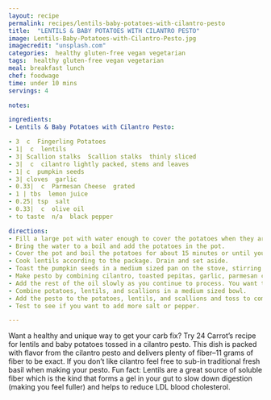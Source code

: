 ```yaml
---
layout: recipe
permalink: recipes/lentils-baby-potatoes-with-cilantro-pesto
title:  "LENTILS & BABY POTATOES WITH CILANTRO PESTO"
image: Lentils-Baby-Potatoes-with-Cilantro-Pesto.jpg
imagecredit: "unsplash.com"
categories:  healthy gluten-free vegan vegetarian
tags:  healthy gluten-free vegan vegetarian
meal: breakfast lunch
chef: foodwage
time: under 10 mins
servings: 4

notes:

ingredients:
- Lentils & Baby Potatoes with Cilantro Pesto:

- 3  c  Fingerling Potatoes
- 1|  c  lentils
- 3| Scallion stalks  Scallion stalks  thinly sliced
- 3|  c  cilantro lightly packed, stems and leaves
- 1| c  pumpkin seeds
- 3| cloves  garlic
- 0.33|  c  Parmesan Cheese  grated
- 1 | tbs  lemon juice
- 0.25| tsp  salt
- 0.33|  c  olive oil
- to taste  n/a  black pepper

directions:
- Fill a large pot with water enough to cover the potatoes when they are in the pot.
- Bring the water to a boil and add the potatoes in the pot.
- Cover the pot and boil the potatoes for about 15 minutes or until you can stick a fork into them easily. Drain and set aside.
- Cook lentils according to the package. Drain and set aside.
- Toast the pumpkin seeds in a medium sized pan on the stove, stirring often until they are lightly browned.
- Make pesto by combining cilantro, toasted pepitas, garlic, parmesan cheese, lemon juice, salt, and a splash of olive oil in a food processor. Pulse to combine.
- Add the rest of the oil slowly as you continue to process. You want the pesto to be like a sauce, rather than a dry mixture.
- Combine potatoes, lentils, and scallions in a medium sized bowl.
- Add the pesto to the potatoes, lentils, and scallions and toss to combine.
- Test to see if you want to add more salt or pepper.

---
```


Want a healthy and unique way to get your carb fix? Try 24 Carrot’s recipe for lentils and baby potatoes tossed in a cilantro pesto. This dish is packed with flavor from the cilantro pesto and delivers plenty of fiber–11 grams of fiber to be exact. If you don’t like cilantro feel free to sub-in traditional fresh basil when making your pesto. Fun fact: Lentils are a great source of soluble fiber which is the kind that forms a gel in your gut to slow down digestion (making you feel fuller) and helps to reduce LDL blood cholesterol.